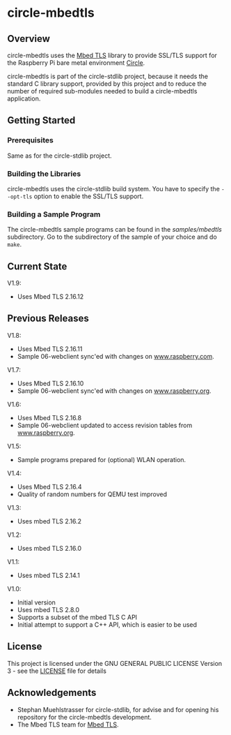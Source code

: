 # circle-mbedtls

## Overview

circle-mbedtls uses the [Mbed TLS](https://www.trustedfirmware.org/projects/mbed-tls/)
library to provide SSL/TLS support for the Raspberry Pi bare metal environment
[Circle](https://github.com/rsta2/circle).

circle-mbedtls is part of the circle-stdlib project, because it needs the
standard C library support, provided by this project and to reduce the number of
required sub-modules needed to build a circle-mbedtls application.

## Getting Started

### Prerequisites

Same as for the circle-stdlib project.

### Building the Libraries

circle-mbedtls uses the circle-stdlib build system. You have to specify the
`--opt-tls` option to enable the SSL/TLS support.

### Building a Sample Program

The circle-mbedtls sample programs can be found in the *samples/mbedtls*
subdirectory. Go to the subdirectory of the sample of your choice and do `make`.

## Current State

V1.9:

* Uses Mbed TLS 2.16.12

## Previous Releases

V1.8:

* Uses Mbed TLS 2.16.11
* Sample 06-webclient sync'ed with changes on www.raspberry.com.

V1.7:

* Uses Mbed TLS 2.16.10
* Sample 06-webclient sync'ed with changes on www.raspberry.org.

V1.6:

* Uses Mbed TLS 2.16.8
* Sample 06-webclient updated to access revision tables from www.raspberry.org.

V1.5:

* Sample programs prepared for (optional) WLAN operation.

V1.4:

* Uses Mbed TLS 2.16.4
* Quality of random numbers for QEMU test improved

V1.3:

* Uses mbed TLS 2.16.2

V1.2:

* Uses mbed TLS 2.16.0

V1.1:

* Uses mbed TLS 2.14.1

V1.0:

* Initial version
* Uses mbed TLS 2.8.0
* Supports a subset of the mbed TLS C API
* Initial attempt to support a C++ API, which is easier to be used

## License

This project is licensed under the GNU GENERAL PUBLIC LICENSE
Version 3 - see the [LICENSE](LICENSE) file for details

## Acknowledgements

* Stephan Muehlstrasser for circle-stdlib, for advise
  and for opening his repository for the circle-mbedtls development.
* The Mbed TLS team for [Mbed TLS](https://www.trustedfirmware.org/projects/mbed-tls/).
